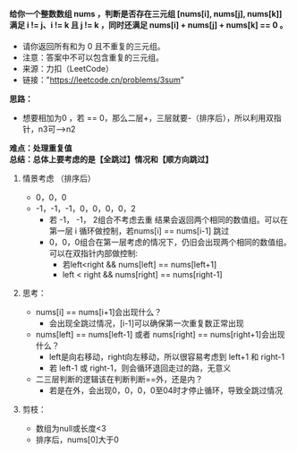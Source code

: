 #### 给你一个整数数组 nums ，判断是否存在三元组 [nums[i], nums[j], nums[k]] 满足 i != j、i != k 且 j != k ，同时还满足 nums[i] + nums[j] + nums[k] == 0 。
* 请你返回所有和为 0 且不重复的三元组。
* 注意：答案中不可以包含重复的三元组。
* 来源：力扣（LeetCode）
* 链接："https://leetcode.cn/problems/3sum"

**思路：** 
+ 想要相加为0 ，若 == 0，那么二层+，三层就要-（排序后），所以利用双指针，n3可—>n2

**难点：处理重复值**  
**总结：总体上要考虑的是【全跳过】情况和【顺方向跳过】**
  
1. 情景考虑 （排序后）
   +  0，0，0
   + -1，-1，-1，0，0，0，0，2  
     + 若 -1， -1， 2组合不考虑去重 结果会返回两个相同的数值组。可以在第一层 i 循环做控制，若nums[i] == nums[i-1] 跳过
     + 0，0，0组合在第一层考虑的情况下，仍旧会出现两个相同的数值组。可以在双指针内部做控制:
       + 若left<right && nums[left] == nums[left+1]
       + left < right && nums[right] == nums[right-1]
      
2. 思考：
   - nums[i] == nums[i+1]会出现什么？
     - 会出现全跳过情况，[i-1]可以确保第一次重复数正常出现
   - nums[left] == nums[left-1] 或者 nums[right] == nums[right+1]会出现什么？
     - left是向右移动，right向左移动，所以很容易考虑到 left+1 和 right-1
     - 若 left-1 或 right-1，则会循环退回走过的路，无意义  
   - 二三层判断的逻辑该在判断判断==外，还是内？
     - 若是在外，会出现0，0，0，0至04时才停止循环，导致全跳过情况
 
3. 剪枝：
   - 数组为null或长度<3
   - 排序后，nums[0]大于0

    